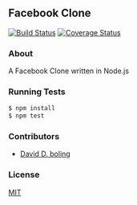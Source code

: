 ## Facebook Clone 
[![Build Status](https://travis-ci.org/kadowki/fb.svg)](https://travis-ci.org/kadowki/fb)
[![Coverage Status](https://coveralls.io/repos/kadowki/fb/badge.png)](https://coveralls.io/r/kadowki/fb)

### About
A Facebook Clone written in Node.js

### Running Tests
```bash
$ npm install
$ npm test
```

### Contributors
- [David D. boling](https://github.com/kadowki)

### License
[MIT](LICENSE)

